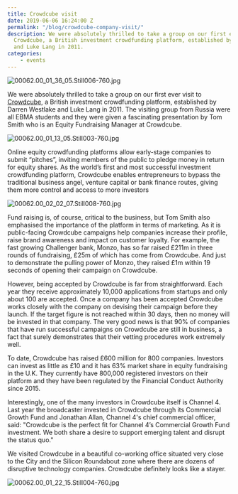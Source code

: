 ```yaml
---
title: Crowdcube visit
date: 2019-06-06 16:24:00 Z
permalink: "/blog/crowdcube-company-visit/"
description: We were absolutely thrilled to take a group on our first ever visit to
  Crowdcube, a British investment crowdfunding platform, established by Darren Westlake
  and Luke Lang in 2011.
categories:
    - events
---
```


![00062.00_01_36_05.Still006-760.jpg](/uploads/00062.00_01_36_05.Still006-760.jpg)

We were absolutely thrilled to take a group on our first ever visit to [Crowdcube](https://www.crowdcube.com/), a British investment crowdfunding platform, established by Darren Westlake and Luke Lang in 2011.  The visiting group from Russia were all EBMA students and they were given a fascinating presentation by Tom Smith who is an Equity Fundraising Manager at Crowdcube.

![00062.00_01_13_05.Still003-760.jpg](/uploads/00062.00_01_13_05.Still003-760.jpg)

Online equity crowdfunding platforms allow early-stage companies to submit “pitches”, inviting members of the public to pledge money in return for equity shares.  As the world’s first and most successful investment crowdfunding platform, Crowdcube enables entrepreneurs to bypass the traditional business angel, venture capital or bank finance routes, giving them more control and access to more investors

![00062.00_02_02_07.Still008-760.jpg](/uploads/00062.00_02_02_07.Still008-760.jpg)

Fund raising is, of course, critical to the business, but Tom Smith also emphasised the importance of the platform in terms of marketing.  As it is public-facing Crowdcube campaigns help companies increase their profile, raise brand awareness and impact on customer loyalty.  For example, the fast growing Challenger bank, Monzo, has so far raised £211m in three rounds of fundraising, £25m of which has come from Crowdcube.  And just to demonstrate the pulling power of Monzo, they raised £1m within 19 seconds of opening their campaign on Crowdcube.

However, being accepted by Crowdcube is far from straightforward.  Each year they receive approximately 10,000 applications from startups and only about 100 are accepted.  Once a company has been accepted Crowdcube works closely with the company on devising their campaign before they launch.  If the target figure is not reached within 30 days, then no money will be invested in that company.  The very good news is that 90% of companies that have run successful campaigns on Crowdcube are still in business, a fact that surely demonstrates that their vetting procedures work extremely well.

To date, Crowdcube has raised £600 million for 800 companies.  Investors can invest as little as £10 and it has 63% market share in equity fundraising in the U.K.  They currently have 800,000 registered investors on their platform and they have been regulated by the Financial Conduct Authority since 2015.

Interestingly, one of the many investors in Crowdcube itself is Channel 4.  Last year the broadcaster invested in Crowdcube through its Commercial Growth Fund and Jonathan Allan, Channel 4's chief commercial officer, said: "Crowdcube is the perfect fit for Channel 4’s Commercial Growth Fund investment. We both share a desire to support emerging talent and disrupt the status quo."

We visited Crowdcube in a beautiful co-working office situated very close to the City and the Silicon Roundabout zone where there are dozens of disruptive technology companies.  Crowdcube definitely looks like a stayer.

![00062.00_01_22_15.Still004-760.jpg](/uploads/00062.00_01_22_15.Still004-760.jpg)
